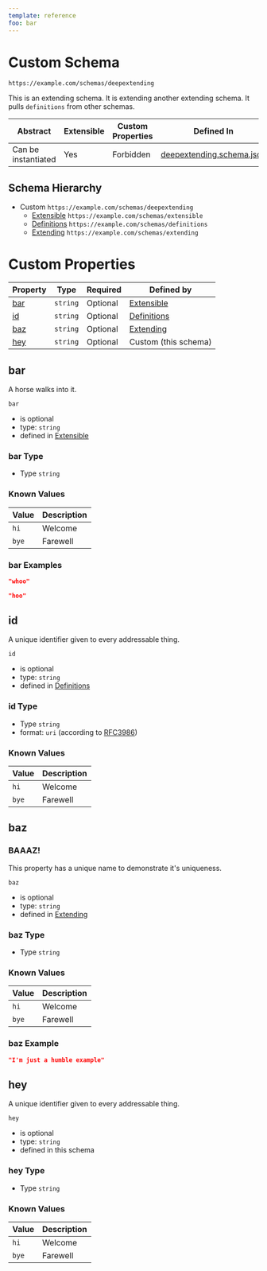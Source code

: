 ```yaml
---
template: reference
foo: bar
---
```


# Custom Schema

```
https://example.com/schemas/deepextending
```

This is an extending schema. It is extending another extending schema. It pulls `definitions` from other schemas.

| Abstract | Extensible | Custom Properties | Defined In |
|----------|------------|-------------------|------------|
| Can be instantiated | Yes | Forbidden | [deepextending.schema.json](deepextending.schema.json) |

## Schema Hierarchy

* Custom `https://example.com/schemas/deepextending`
  * [Extensible](extensible.schema.md) `https://example.com/schemas/extensible`
  * [Definitions](definitions.schema.md) `https://example.com/schemas/definitions`
  * [Extending](extending.schema.md) `https://example.com/schemas/extending`

# Custom Properties

| Property | Type | Required | Defined by |
|----------|------|----------|------------|
| [bar](#bar) | `string` | Optional | [Extensible](extensible.schema.md#bar) |
| [id](#id) | `string` | Optional | [Definitions](definitions.schema.md#id) |
| [baz](#baz) | `string` | Optional | [Extending](extending.schema.md#baz) |
| [hey](#hey) | `string` | Optional | Custom (this schema) |

## bar

A horse walks into it.

`bar`
* is optional
* type: `string`
* defined in [Extensible](extensible.schema.md#bar)

### bar Type


* Type `string`


### Known Values

| Value | Description |
|-------|-------------|
| `hi`  | Welcome     |
| `bye` | Farewell    |

### bar Examples

```json
"whoo"
```

```json
"hoo"
```



## id

A unique identifier given to every addressable thing.

`id`
* is optional
* type: `string`
* defined in [Definitions](definitions.schema.md#id)

### id Type


* Type `string`
* format: `uri` (according to [RFC3986](http://tools.ietf.org/html/rfc3986))


### Known Values

| Value | Description |
|-------|-------------|
| `hi`  | Welcome     |
| `bye` | Farewell    |



## baz
### BAAAZ!

This property has a unique name to demonstrate it&#39;s uniqueness.

`baz`
* is optional
* type: `string`
* defined in [Extending](extending.schema.md#baz)

### baz Type


* Type `string`


### Known Values

| Value | Description |
|-------|-------------|
| `hi`  | Welcome     |
| `bye` | Farewell    |

### baz Example

```json
"I'm just a humble example"
```


## hey

A unique identifier given to every addressable thing.

`hey`
* is optional
* type: `string`
* defined in this schema

### hey Type


* Type `string`


### Known Values

| Value | Description |
|-------|-------------|
| `hi`  | Welcome     |
| `bye` | Farewell    |


